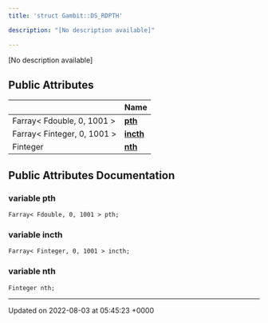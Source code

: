 ```yaml
---
title: 'struct Gambit::DS_RDPTH'

description: "[No description available]"

---
```









[No description available]

## Public Attributes

|                | Name           |
| -------------- | -------------- |
| Farray< Fdouble, 0, 1001 > | **[pth](/documentation/code/main/classes/structgambit_1_1ds__rdpth/#variable-pth)**  |
| Farray< Finteger, 0, 1001 > | **[incth](/documentation/code/main/classes/structgambit_1_1ds__rdpth/#variable-incth)**  |
| Finteger | **[nth](/documentation/code/main/classes/structgambit_1_1ds__rdpth/#variable-nth)**  |

## Public Attributes Documentation

### variable pth

```
Farray< Fdouble, 0, 1001 > pth;
```


### variable incth

```
Farray< Finteger, 0, 1001 > incth;
```


### variable nth

```
Finteger nth;
```


-------------------------------

Updated on 2022-08-03 at 05:45:23 +0000